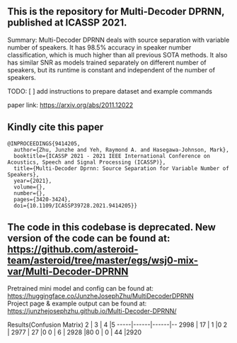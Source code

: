 ## This is the repository for Multi-Decoder DPRNN, published at ICASSP 2021. 
Summary: Multi-Decoder DPRNN deals with source separation with variable number of speakers. It has 98.5% accuracy in speaker number classification, which is much higher than all previous SOTA methods. It also has similar SNR as models trained separately on different number of speakers, but its runtime is constant and independent of the number of speakers. 

TODO:
[ ] add instructions to prepare dataset and example commands

paper link: https://arxiv.org/abs/2011.12022

## Kindly cite this paper
```
@INPROCEEDINGS{9414205,
  author={Zhu, Junzhe and Yeh, Raymond A. and Hasegawa-Johnson, Mark},
  booktitle={ICASSP 2021 - 2021 IEEE International Conference on Acoustics, Speech and Signal Processing (ICASSP)}, 
  title={Multi-Decoder Dprnn: Source Separation for Variable Number of Speakers}, 
  year={2021},
  volume={},
  number={},
  pages={3420-3424},
  doi={10.1109/ICASSP39728.2021.9414205}}
```



## The code in this codebase is deprecated. New version of the code can be found at: https://github.com/asteroid-team/asteroid/tree/master/egs/wsj0-mix-var/Multi-Decoder-DPRNN
Pretrained mini model and config can be found at: https://huggingface.co/JunzheJosephZhu/MultiDecoderDPRNN \
Project page & example output can be found at: https://junzhejosephzhu.github.io/Multi-Decoder-DPRNN/

Results(Confusion Matrix)
2    | 3    | 4    |5
-----|------|------|--
2998 | 17   | 1    |0
2    | 2977 | 27   |0
0    | 6    | 2928 |80
0    | 0    | 44   |2920
